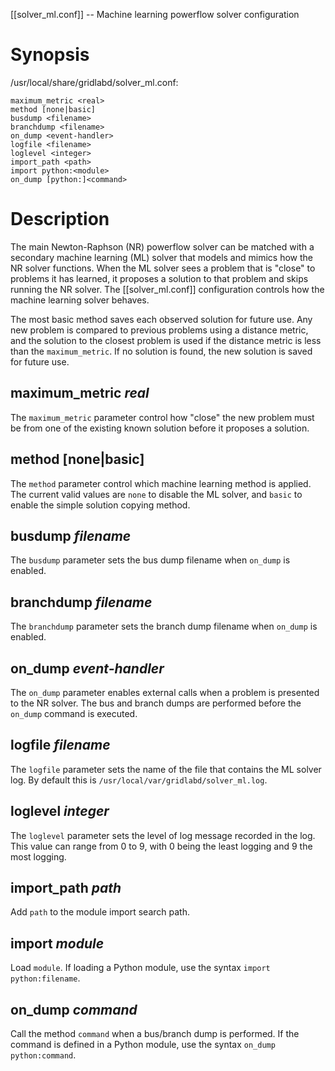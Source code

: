 [[solver_ml.conf]] -- Machine learning powerflow solver configuration

# Synopsis

/usr/local/share/gridlabd/solver_ml.conf:
~~~
maximum_metric <real>
method [none|basic]
busdump <filename>
branchdump <filename>
on_dump <event-handler>
logfile <filename>
loglevel <integer>
import_path <path>
import python:<module>
on_dump [python:]<command>
~~~

# Description

The main Newton-Raphson (NR) powerflow solver can be matched with a secondary machine learning (ML) solver that models and mimics how the NR solver functions.  When the ML solver sees a problem that is "close" to problems it has learned, it proposes a solution to that problem and skips running the NR solver. The [[solver_ml.conf]] configuration controls how the machine learning solver behaves.

The most basic method saves each observed solution for future use.  Any new problem is compared to previous problems using a distance metric, and the solution to the closest problem is used if the distance metric is less than the `maximum_metric`.  If no solution is found, the new solution is saved for future use.

## maximum_metric *real*

The `maximum_metric` parameter control how "close" the new problem must be from one of the existing known solution before it proposes a solution.

## method [none|basic]

The `method` parameter control which machine learning method is applied. The current valid values are `none` to disable the ML solver, and `basic` to enable the simple solution copying method.

## busdump *filename*

The `busdump` parameter sets the bus dump filename when `on_dump` is enabled.

## branchdump *filename*

The `branchdump` parameter sets the branch dump filename when `on_dump` is enabled.

## on_dump *event-handler*

The `on_dump` parameter enables external calls when a problem is presented to the NR solver.  The bus and branch dumps are performed before the `on_dump` command is executed.

## logfile *filename*

The `logfile` parameter sets the name of the file that contains the ML solver log.  By default this is `/usr/local/var/gridlabd/solver_ml.log`.

## loglevel *integer*

The `loglevel` parameter sets the level of log message recorded in the log.  This value can range from 0 to 9, with 0 being the least logging and 9 the most logging.

## import_path *path*

Add `path` to the module import search path.

## import *module*

Load `module`.  If loading a Python module, use the syntax `import python:filename`.

## on_dump *command*

Call the method `command` when a bus/branch dump is performed. If the command is defined in a Python module, use the syntax `on_dump python:command`.
    
